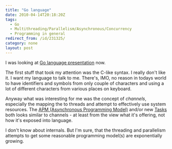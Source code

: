 ```yaml
---
title: "Go language"
date: 2010-04-14T20:18:20Z
tags:
  - Go
  - Multithreading/Parallelism/Asynchronous/Concurrency
  - Programming in general
redirect_from: /id/231325/
category: none
layout: post
---
```

I was looking at [Go language presentation][1] now.

The first stuff that took my attention was the C-like syntax. I really don't like it. I want my language to talk to me. There's, IMO, no reason in todays world to have identifiers and symbols from only couple of characters and using a lot of different characters from various places on keyboard.

Anyway what was interesting for me was the concept of _channels_, especially the mapping the to threads and attempt to effectively use system resources. The [APM (Asynchronous Programming Model)][2] and/or new [Tasks][3] both looks similar to channels - at least from the view what it's offering, not how it's exposed into language.

I don't know about internals. But I'm sure, that the threading and parallelism attempts to get some reasonable programming model(s) are exponentially growing.

[1]: http://www.youtube.com/watch?v=rKnDgT73v8s
[2]: http://msdn.microsoft.com/en-us/magazine/cc163467.aspx
[3]: http://msdn.microsoft.com/en-us/library/dd235608(v=VS.100).aspx
